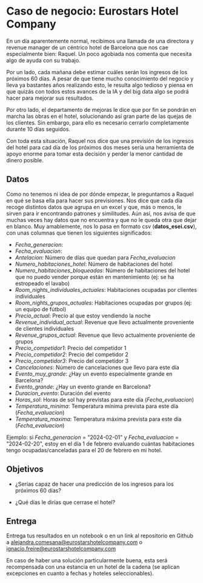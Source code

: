 # Caso de negocio: Eurostars Hotel Company

En un día aparentemente normal, recibimos una llamada de una directora y revenue manager de un céntrico hotel de Barcelona que nos cae especialmente bien: Raquel. Un poco agobiada nos comenta que necesita algo de ayuda con su trabajo. 

Por un lado, cada mañana debe estimar cuáles serán los ingresos de los próximos 60 días. A pesar de que tiene mucho conocimiento del negocio y lleva ya bastantes años realizando esto, le resulta algo tedioso y piensa en que quizás con todos estos avances de la IA y del big data algo se podrá hacer para mejorar sus resultados. 

Por otro lado, el departamento de mejoras le dice que por fin se pondrán en marcha las obras en el hotel, solucionando así gran parte de las quejas de los clientes. Sin embargo, para ello es necesario cerrarlo completamente durante 10 días seguidos. 

Con toda esta situación, Raquel nos dice que una previsión de los ingresos del hotel para cad día de los próximos dos meses sería una herramienta de apoyo enorme para tomar esta decisión y perder la menor cantidad de dinero posible. 


## Datos

Como no tenemos ni idea de por dónde empezar, le preguntamos a Raquel en qué se basa ella para hacer sus previsiones. Nos dice que cada día recoge distintos datos que agrupa en un excel y que, más o menos, le sirven para ir encontrando patrones y similitudes. Aún así, nos avisa de que muchas veces hay datos que no encuentra y que no le queda otra que dejar en blanco. Muy amablemente, nos lo pasa en formato csv (**datos_esei.csv**), con unas columnas que tienen los siguientes significados:
 
* _Fecha_generacion_: 
* _Fecha_evaluacion_: 
* _Antelacion_: Número de días que quedan para _Fecha_evaluacion_
* _Numero_habitaciones_hotel_: Número de habitaciones del hotel
* _Numero_habitaciones_bloqueadas_: Número de habitaciones del hotel que no puedo vender porque están en mantenimiento (ej: se ha estropeado el lavabo)
* _Room_nights_individuales_actuales_: Habitaciones ocupadas por clientes individuales
* _Room_nights_grupos_actuales_: Habitaciones ocupadas por grupos (ej: un equipo de fútbol)
* _Precio_actual_: Precio al que estoy vendiendo la noche
* _Revenue_individual_actual_: Revenue que llevo actualmente proveniente de clientes individuales
* _Revenue_grupos_actual_: Revenue que llevo actualmente proveniente de grupos 
* _Precio_competidor1_: Precio del competidor 1
* _Precio_competidor2_: Precio del competidor 2
* _Precio_competidor3_: Precio del competidor 3
* _Cancelaciones_: Número de cancelaciones que llevo para este día 
* _Evento_muy_grande_: ¿Hay un evento especialmente grande en Barcelona?
* _Evento_grande_: ¿Hay un evento grande en Barcelona?
* _Duracion_evento_: Duración del evento
* _Horas_sol_: Horas de sol hay previstas para este día (_Fecha_evaluacion_)
* _Temperatura_minima_: Temperatura mínima prevista para este día (_Fecha_evaluacion_)
* _Temperatura_maxima_: Temperatura máxima prevista para este día (_Fecha_evaluacion_)

Ejemplo: si _Fecha_generacion_ = "2024-02-01" y _Fecha_evaluacion_ = "2024-02-20", estoy en el día 1 de febrero evaluando cuántas habitaciones tengo ocupadas/canceladas para el 20 de febrero en mi hotel.

## Objetivos



* ¿Serías capaz de hacer una predicción de los ingresos para los próximos 60 días?

* ¿Qué días le dirías que cerrase el hotel? 


## Entrega

Entrega tus resultados en un notebook o en un link al repositorio en Github a alejandra.comesana@eurostarshotelcompany.com o ignacio.freire@eurostarshotelcompany.com

En caso de haber una solución particularmente buena, esta será recompensada con una estancia en un hotel de la cadena (se aplican excepciones en cuanto a fechas y hoteles seleccionables).


